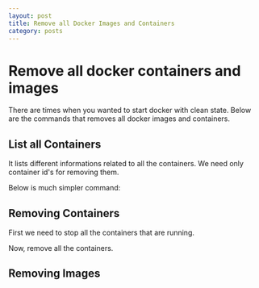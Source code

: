 ```yaml
---
layout: post
title: Remove all Docker Images and Containers
category: posts
---
```


# Remove all docker containers and images

There are times when you wanted to start docker with clean state. Below are the commands that removes all docker images and containers.

## List all Containers

It lists different informations related to all the containers. We need only container id's for removing them.

Below is much simpler command:

## Removing Containers

First we need to stop all the containers that are running.

Now, remove all the containers.

## Removing Images

